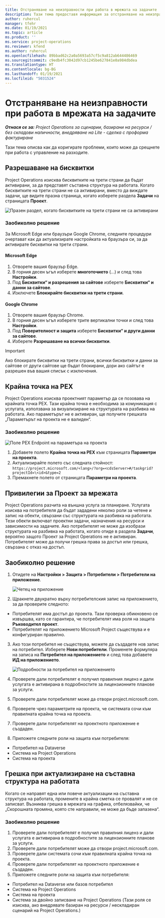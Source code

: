 ```yaml
---
title: Отстраняване на неизправности при работа в мрежата на задачите
description: Тази тема предоставя информация за отстраняване на неизправности, необходима при работа в мрежата на задачите.
author: ruhercul
manager: tfehr
ms.date: 01/19/2021
ms.topic: article
ms.product: ''
ms.service: project-operations
ms.reviewer: kfend
ms.author: ruhercul
ms.openlocfilehash: 89bbad62c2a0a5693a57cf5c9a812ab644486469
ms.sourcegitcommit: c9edb4fc3042d97cb1245be627841e0a984dbdea
ms.translationtype: HT
ms.contentlocale: bg-BG
ms.lasthandoff: 01/19/2021
ms.locfileid: "5031524"
---
```

# <a name="troubleshoot-working-in-the-task-grid"></a>Отстраняване на неизправности при работа в мрежата на задачите 

_**Отнася се за:** Project Operations за сценарии, базирани на ресурси / без складови наличности, внедряване на Lite - сделка с проформа фактуриране_

Тази тема описва как да коригирате проблеми, които може да срещнете при работа с управление на разходите.

## <a name="enable-cookies"></a>Разрешаване на бисквитки

Project Operations изисква бисквитките на трети страни да бъдат активирани, за да представят съставна структура на работата. Когато бисквитките на трети страни не са активирани, вместо да виждате задачи, ще видите празна страница, когато изберете раздела **Задачи** на страницата **Проект**.

![Празен раздел, когато бисквитките на трети страни не са активирани](media/blankschedule.png)


### <a name="workaround"></a>Заобиколно решение
За Microsoft Edge или браузъри Google Chrome, следните процедури очертават как да актуализирате настройката на браузъра си, за да активирате бисквитки на трети страни.

#### <a name="microsoft-edge"></a>Microsoft Edge

1. Отворете вашия браузър Edge.
2. В горния десен ъгъл изберете **многоточието** (...) и след това **Настройки**.
3. Под **Бисквитки“ и разрешения за сайтове** изберете **Бисквитки“ и данни за сайтове**.
4. Изключете **Блокирайте бисквитки на трети страни**.

#### <a name="google-chrome"></a>Google Chrome

1. Отворете вашия браузър Chrome.
2. В горния десен ъгъл изберете трите вертикални точки и след това **Настройки**.
3. Под **Поверителност и защита** изберете **Бисквитки“ и други данни за сайтове**.
4. Изберете **Разрешаване на всички бисквитки**.

> [!IMPORTANT]
> Ако блокирате бисквитки на трети страни, всички бисквитки и данни за сайтове от други сайтове ще бъдат блокирани, дори ако сайтът е разрешен във вашия списък с изключения.

## <a name="pex-endpoint"></a>Крайна точка на PEX

Project Operations изисква проектният параметър да се позовава на крайната точка PEX. Тази крайна точка е необходима за комуникация с услугата, използвана за визуализиране на структурата на разбивка на работата. Ако параметърът не е активиран, ще получите грешката „Параметърът на проекта не е валиден“. 

### <a name="workaround"></a>Заобиколно решение
 ![Поле PEX Endpoint на параметъра на проекта](media/projectparameter.png)

1. Добавете полето **Крайна точка на PEX** към страницата **Параметри на проекта**.
2. Актуализирайте полето със следната стойност: `https://project.microsoft.com/<lang>/?org=<cdsServer>#/taskgrid?projectId=\<id>&type=2`
3. Премахнете полето от страницата **Параметри на проекта**.

## <a name="privileges-for-project-for-the-web"></a>Привилегии за Проект за мрежата

Project Operations разчита на външна услуга за планиране. Услугата изисква на потребителя да бъдат зададени няколко роли за четене и запис на обекти, свързани със структурата на разбивка на работата. Тези обекти включват проектни задачи, назначения на ресурси и зависимости на задачите. Ако потребителят не може да изобрази структурата на разбивка на работата, когато отиде в раздела **Задачи**, вероятно защото Проект за Project Operations не е активиран. Потребителят може да получи грешка права за достъп или грешка, свързана с отказ на достъп.


## <a name="workaround"></a>Заобиколно решение

1. Отидете на **Настройки > Защита > Потребители > Потребители на приложение**.  

   ![Четец на приложение](media/applicationuser.jpg)
   
2. Щракнете двукратно върху потребителския запис на приложението, за да проверите следното:

 - Потребителят има достъп до проекта. Тази проверка обикновено се извършва, като се гарантира, че потребителят има роля на защита **Ръководител проект**.
 - Потребителят на приложението Microsoft Project съществува и е конфигуриран правилно.
 
3. Ако този потребител не съществува, можете да създадете нов запис на потребител. Изберете **Нови потребители**. Променете формуляра на записа на **Потребител на приложението** и след това добавете **ИД на приложението**.

   ![Подробности за потребител на приложението](media/applicationuserdetails.jpg)

4. Проверете дали потребителят е получил правилния лиценз и дали услугата е активирана в подробностите за лицензионните планове за услуги.
5. Проверете дали потребителят може да отвори project.microsoft.com.
6. Проверете чрез параметрите на проекта, че системата сочи към правилната крайна точка на проекта.
7. Проверете дали потребителят на проектното приложение е създаден.
8. Приложете следните роли на защита към потребителя:

  - Потребител на Dataverse
  - Система на Project Operations
  - Система на проекта

## <a name="error-when-updating-the-work-breakdown-structure"></a>Грешка при актуализиране на съставна структура на работата

Когато се направят една или повече актуализации на съставна структура на работата, промените в крайна сметка се провалят и не се записват. Възниква грешка в мрежата на графика, отбелязвайки, че „Скорошната промяна, която сте направили, не може да бъде запазена“.

### <a name="workaround"></a>Заобиколно решение

1. Проверете дали потребителят е получил правилния лиценз и дали услугата е активирана в подробностите за лицензионните планове за услуги.
2. Проверете дали потребителят може да отвори project.microsoft.com.
3. Проверете дали системата сочи към правилната крайна точка на проекта.
4. Проверете дали потребителят на проектното приложение е създаден.
5. Приложете следните роли на защита към потребителя:
  
  - Потребител на Dataverse или базов потребител
  - Система на Project Operations
  - Система на проекта
  - Система за двойно записване на Project Operations (Тази роля се изисква, ако внедрявате базиран на ресурси / нескладиран сценарий на Project Operations.)
